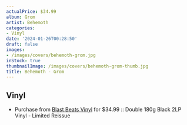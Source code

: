 ```yaml
---
actualPrice: $34.99
album: Grom
artist: Behemoth
categories:
- Vinyl
date: '2024-01-26T00:28:50'
draft: false
images:
- /images/covers/behemoth-grom.jpg
inStock: true
thumbnailImage: /images/covers/behemoth-grom-thumb.jpg
title: Behemoth - Grom
---
```


## Vinyl
* Purchase from [Blast Beats Vinyl](https://blastbeatsvinyl.com/products/behemoth-grom-double-180g-black-2lp-vinyl-limited-reissue) for $34.99 :: Double 180g Black 2LP Vinyl - Limited Reissue
